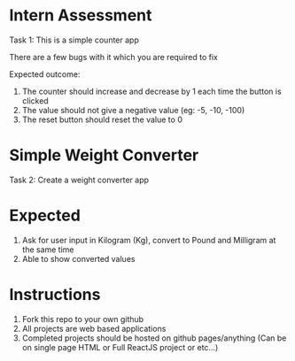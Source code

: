 # Intern Assessment

Task 1:
This is a simple counter app

There are a few bugs with it which you are required to fix

Expected outcome:
1. The counter should increase and decrease by 1 each time the button is clicked
2. The value should not give a negative value (eg: -5, -10, -100)
3. The reset button should reset the value to 0

# Simple Weight Converter

Task 2:
Create a weight converter app

# Expected
1. Ask for user input in Kilogram (Kg), convert to Pound and Milligram at the same time
2. Able to show converted values

# Instructions
1. Fork this repo to your own github
2. All projects are web based applications
3. Completed projects should be hosted on github pages/anything (Can be on single page HTML or Full ReactJS project or etc...)
